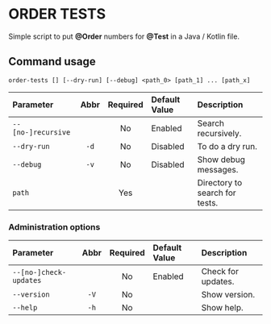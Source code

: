 # ORDER TESTS

Simple script to put **@Order** numbers for **@Test** in a Java / Kotlin file.

## Command usage

```shell
order-tests [] [--dry-run] [--debug] <path_0> [path_1] ... [path_x]
```

| Parameter          | Abbr | Required | Default Value | Description                    |
|:-------------------|:----:|:--------:|:--------------|:-------------------------------|
| `--[no-]recursive` |      |    No    | Enabled       | Search recursively.            |
| `--dry-run`        | `-d` |    No    | Disabled      | To do a dry run.               |
| `--debug`          | `-v` |    No    | Disabled      | Show debug messages.           |
| `path`             |      |   Yes    |               | Directory to search for tests. |

### Administration options

| Parameter              | Abbr | Required | Default Value | Description        |
|:-----------------------|:----:|:--------:|:--------------|:-------------------|
| `--[no-]check-updates` |      |    No    | Enabled       | Check for updates. |
| `--version`            | `-V` |    No    |               | Show version.      |
| `--help`               | `-h` |    No    |               | Show help.         |
